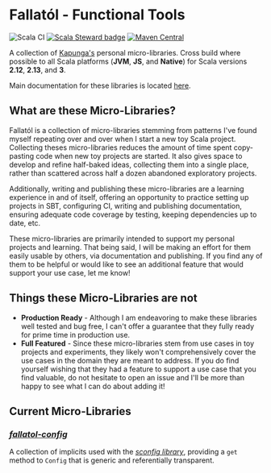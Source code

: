 # Fallatól - Functional Tools

![Scala CI](https://github.com/kapunga/fallatol/workflows/Scala%20CI/badge.svg)
[![Scala Steward badge](https://img.shields.io/badge/Scala_Steward-helping-blue.svg?style=flat&logo=data:image/png;base64,iVBORw0KGgoAAAANSUhEUgAAAA4AAAAQCAMAAAARSr4IAAAAVFBMVEUAAACHjojlOy5NWlrKzcYRKjGFjIbp293YycuLa3pYY2LSqql4f3pCUFTgSjNodYRmcXUsPD/NTTbjRS+2jomhgnzNc223cGvZS0HaSD0XLjbaSjElhIr+AAAAAXRSTlMAQObYZgAAAHlJREFUCNdNyosOwyAIhWHAQS1Vt7a77/3fcxxdmv0xwmckutAR1nkm4ggbyEcg/wWmlGLDAA3oL50xi6fk5ffZ3E2E3QfZDCcCN2YtbEWZt+Drc6u6rlqv7Uk0LdKqqr5rk2UCRXOk0vmQKGfc94nOJyQjouF9H/wCc9gECEYfONoAAAAASUVORK5CYII=)](https://scala-steward.org)
[![Maven Central](https://img.shields.io/maven-central/v/org.kapunga/fallatol-config_2.13.svg)](https://maven-badges.herokuapp.com/maven-central/org.kapunga/fallatol-config_2.13)

A collection of [Kapunga's](https://github.com/kapunga) personal micro-libraries. Cross build where possible to all
Scala platforms (**JVM**, **JS**, and **Native**) for Scala versions **2.12**, **2.13**, and **3**.

Main documentation for these libraries is located [here](https://fallatol.kapunga.org).

## What are these Micro-Libraries?

Fallatól is a collection of micro-libraries stemming from patterns I've found myself repeating over and over when I
start a new toy Scala project. Collecting theses micro-libraries reduces the amount of time spent copy-pasting code
when new toy projects are started. It also gives space to develop and refine half-baked ideas, collecting them into
a single place, rather than scattered across half a dozen abandoned exploratory projects.

Additionally, writing and publishing these micro-libraries are a learning experience in and of itself, offering an
opportunity to practice setting up projects in SBT, configuring CI, writing and publishing documentation, ensuring
adequate code coverage by testing, keeping dependencies up to date, etc.

These micro-libraries are primarily intended to support my personal projects and learning. That being said, I will
be making an effort for them easily usable by others, via documentation and publishing. If you find any of them to
be helpful or would like to see an additional feature that would support your use case, let me know!

## Things these Micro-Libraries are not

* **Production Ready** - Although I am endeavoring to make these libraries well tested and bug free, I can't offer
a guarantee that they fully ready for prime time in production use.
* **Full Featured** - Since these micro-libraries stem from use cases in toy projects and experiments, they likely
won't comprehensively cover the use cases in the domain they are meant to address. If you do find yourself wishing
that they had a feature to support a use case that you find valuable, do not hesitate to open an issue and I'll be
more than happy to see what I can do about adding it!

## Current Micro-Libraries

### [_fallatol-config_](https://fallatol.kapunga.org/config.html) 

A collection of implicits used with the [_sconfig library_](https://github.com/ekrich/sconfig/), providing a `get`
method to `Config` that is generic and referentially transparent.
